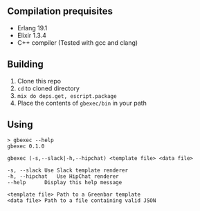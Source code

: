 ## Compilation prequisites

* Erlang 19.1
* Elixir 1.3.4
* C++ compiler (Tested with gcc and clang)

## Building

1. Clone this repo
1. `cd` to cloned directory
1. `mix do deps.get, escript.package`
1. Place the contents of `gbexec/bin` in your path


## Using

```
> gbexec --help
gbexec 0.1.0

gbexec (-s,--slack|-h,--hipchat) <template file> <data file>

-s, --slack	Use Slack template renderer
-h, --hipchat	Use HipChat renderer
--help		Display this help message

<template file>	Path to a Greenbar template
<data file>	Path to a file containing valid JSON
```
